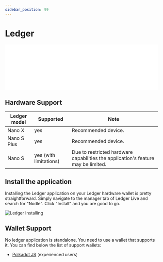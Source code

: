 ```yaml
---
sidebar_position: 99
---
```


# Ledger

<iframe src="//www.youtube.com/embed/589MVRZSADU" frameBorder="0" allowFullScreen width="100%"></iframe>



## Hardware Support

|Ledger model|Supported|Note|
|-|-|-|
|Nano X|yes|Recommended device.|
|Nano S Plus|yes|Recommended device.|
|Nano S|yes (with limitations)|Due to restricted hardware capabilities the application's feature may be limited.|

## Install the application
Installing the Ledger application on your Ledger hardware wallet is pretty straightforward. Simply navigate to the manager tab of Ledger Live and search for "Nodle". Click "Install" and you are good to go.

![Ledger Installing](/img/docs/ledger.png)

## Wallet Support
No ledger application is standalone. You need to use a wallet that supports it. You can find below the list of support wallets:
- [Polkadot JS](./polkadot-js/ledger) (experienced users)
